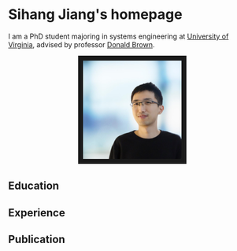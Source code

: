 # Sihang Jiang's homepage
I am a PhD student majoring in systems engineering at [University of Virginia](https://engineering.virginia.edu/departments/systems-and-information-engineering), advised by professor [Donald Brown](https://datascience.virginia.edu/people/donald-brown).


<p align="center">
<img src="https://github.com/jsh980210/jsh980210.github.io/blob/main/photo.JPG" width="200" height="200" border="10"/>
</p>

## Education
## Experience
## Publication

